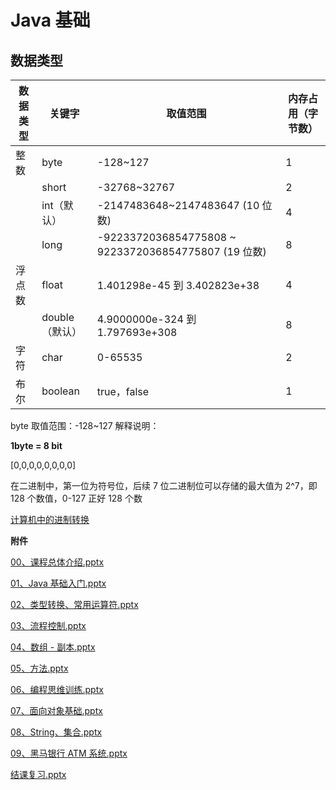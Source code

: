 # Java 基础

## 数据类型

| 数据类型 | 关键字         | 取值范围                                             | 内存占用（字节数） |
| -------- | -------------- | ---------------------------------------------------- | ------------------ |
| 整数     | byte           | -128~127                                             | 1                  |
|          | short          | -32768~32767                                         | 2                  |
|          | int（默认）    | -2147483648~2147483647 (10 位数)                     | 4                  |
|          | long           | -9223372036854775808 ~ 9223372036854775807 (19 位数) | 8                  |
| 浮点数   | float          | 1.401298e-45 到 3.402823e+38                         | 4                  |
|          | double（默认） | 4.9000000e-324 到 1.797693e+308                      | 8                  |
| 字符     | char           | 0-65535                                              | 2                  |
| 布尔     | boolean        | true，false                                          | 1                  |

byte 取值范围：-128~127 解释说明：

**1byte = 8 bit**

[0,0,0,0,0,0,0,0]

在二进制中，第一位为符号位，后续 7 位二进制位可以存储的最大值为 2^7，即 128 个数值，0-127 正好 128 个数

[计算机中的进制转换](./hexadecimal "计算机中的进制转换")

**附件**

[00、课程总体介绍.pptx](/java/java-base/00.pptx)

[01、Java 基础入门.pptx](/java/java-base/01.pptx)

[02、类型转换、常用运算符.pptx](/java/java-base/02.pptx)

[03、流程控制.pptx](/java/java-base/03.pptx)

[04、数组 - 副本.pptx](/java/java-base/04.pptx)

[05、方法.pptx](/java/java-base/05.pptx)

[06、编程思维训练.pptx](/java/java-base/06.pptx)

[07、面向对象基础.pptx](/java/java-base/07.pptx)

[08、String、集合.pptx](/java/java-base/08.pptx)

[09、黑马银行 ATM 系统.pptx](/java/java-base/09.pptx)

[结课复习.pptx](/java/java-base/review.pptx)
